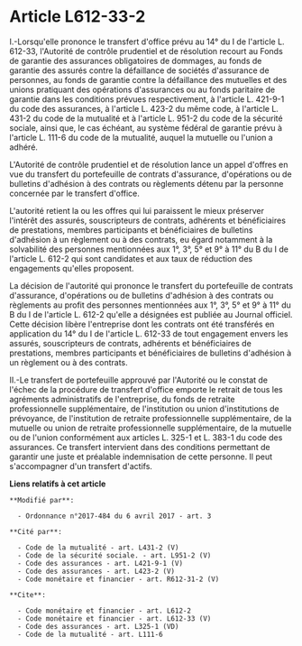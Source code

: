 # Article L612-33-2

I.-Lorsqu'elle prononce le transfert d'office prévu au 14° du I de l'article L. 612-33, l'Autorité de contrôle prudentiel et
de résolution recourt au Fonds de garantie des assurances obligatoires de dommages, au fonds de garantie des assurés contre
la défaillance de sociétés d'assurance de personnes, au fonds de garantie contre la défaillance des mutuelles et des unions
pratiquant des opérations d'assurances ou au fonds paritaire de garantie dans les conditions prévues respectivement, à
l'article L. 421-9-1 du code des assurances, à l'article L. 423-2 du même code, à l'article L. 431-2 du code de la mutualité
et à l'article L. 951-2 du code de la sécurité sociale, ainsi que, le cas échéant, au système fédéral de garantie prévu à
l'article L. 111-6 du code de la mutualité, auquel la mutuelle ou l'union a adhéré.

L'Autorité de contrôle prudentiel et de résolution lance un appel d'offres en vue du transfert du portefeuille de contrats
d'assurance, d'opérations ou de bulletins d'adhésion à des contrats ou règlements détenu par la personne concernée par le
transfert d'office.

L'autorité retient la ou les offres qui lui paraissent le mieux préserver l'intérêt des assurés, souscripteurs de contrats,
adhérents et bénéficiaires de prestations, membres participants et bénéficiaires de bulletins d'adhésion à un règlement ou à
des contrats, eu égard notamment à la solvabilité des personnes mentionnées aux 1°, 3°, 5° et 9° à 11° du B du I de l'article
L. 612-2 qui sont candidates et aux taux de réduction des engagements qu'elles proposent.

La décision de l'autorité qui prononce le transfert du portefeuille de contrats d'assurance, d'opérations ou de bulletins
d'adhésion à des contrats ou règlements au profit des personnes mentionnées aux 1°, 3°, 5° et 9° à 11° du B du I de l'article
L. 612-2 qu'elle a désignées est publiée au Journal officiel. Cette décision libère l'entreprise dont les contrats ont été
transférés en application du 14° du I de l'article L. 612-33 de tout engagement envers les assurés, souscripteurs de
contrats, adhérents et bénéficiaires de prestations, membres participants et bénéficiaires de bulletins d'adhésion à un
règlement ou à des contrats.

II.-Le transfert de portefeuille approuvé par l'Autorité ou le constat de l'échec de la procédure de transfert d'office
emporte le retrait de tous les agréments administratifs de l'entreprise, du fonds de retraite professionnelle supplémentaire,
de l'institution ou union d'institutions de prévoyance, de l'institution de retraite professionnelle supplémentaire, de la
mutuelle ou union de retraite professionnelle supplémentaire, de la mutuelle ou de l'union conformément aux articles L. 325-1
et L. 383-1 du code des assurances. Ce transfert intervient dans des conditions permettant de garantir une juste et préalable
indemnisation de cette personne. Il peut s'accompagner d'un transfert d'actifs.

**Liens relatifs à cet article**

	**Modifié par**:

	  - Ordonnance n°2017-484 du 6 avril 2017 - art. 3

	**Cité par**:

	  - Code de la mutualité - art. L431-2 (V)
	  - Code de la sécurité sociale. - art. L951-2 (V)
	  - Code des assurances - art. L421-9-1 (V)
	  - Code des assurances - art. L423-2 (V)
	  - Code monétaire et financier - art. R612-31-2 (V)

	**Cite**:

	  - Code monétaire et financier - art. L612-2
	  - Code monétaire et financier - art. L612-33 (V)
	  - Code des assurances - art. L325-1 (VD)
	  - Code de la mutualité - art. L111-6
